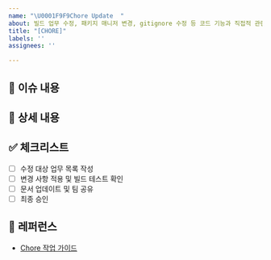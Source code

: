 ```yaml
---
name: "\U0001F9F9Chore Update  "
about: 빌드 업무 수정, 패키지 매니저 변경, gitignore 수정 등 코드 기능과 직접적 관련 없는 업무 수정 사항을 작성해 주세요.
title: "[CHORE]"
labels: ''
assignees: ''

---
```


## 📄 이슈 내용
<!--- 업무 정리, 패키지 업데이트, 설정 파일 수정 등 변경 사항을 간략하게 설명해 주세요. -->

## 📝 상세 내용
<!--- 어떤 파일이나 설정이 수정되었는지, 변경 이유와 기대 효과를 상세히 작성해 주세요. -->

## ✅ 체크리스트
- [ ] 수정 대상 업무 목록 작성
- [ ] 변경 사항 적용 및 빌드 테스트 확인
- [ ] 문서 업데이트 및 팀 공유
- [ ] 최종 승인

## 📍 레퍼런스
- [Chore 작업 가이드](https://...)
